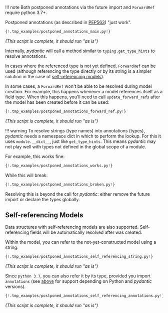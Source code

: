 !!! note
    Both postponed annotations via the future import and `ForwardRef` require python 3.7+.

Postponed annotations (as described in [PEP563](https://www.python.org/dev/peps/pep-0563/))
"just work".

```py
{!.tmp_examples/postponed_annotations_main.py!}
```
_(This script is complete, it should run "as is")_

Internally, *pydantic*  will call a method similar to `typing.get_type_hints` to resolve annotations.

In cases where the referenced type is not yet defined, `ForwardRef` can be used (although referencing the
type directly or by its string is a simpler solution in the case of
[self-referencing models](#self-referencing-models)).

In some cases, a `ForwardRef` won't be able to be resolved during model creation.
For example, this happens whenever a model references itself as a field type.
When this happens, you'll need to call `update_forward_refs` after the model has been created before it can be used:

```py
{!.tmp_examples/postponed_annotations_forward_ref.py!}
```
_(This script is complete, it should run "as is")_

!!! warning
    To resolve strings (type names) into annotations (types), *pydantic* needs a namespace dict in which to
    perform the lookup. For this it uses `module.__dict__`, just like `get_type_hints`.
    This means *pydantic* may not play well with types not defined in the global scope of a module.

For example, this works fine:

```py
{!.tmp_examples/postponed_annotations_works.py!}
```

While this will break:

```py
{!.tmp_examples/postponed_annotations_broken.py!}
```

Resolving this is beyond the call for *pydantic*: either remove the future import or declare the types globally.

## Self-referencing Models

Data structures with self-referencing models are also supported. Self-referencing fields will be automatically
resolved after was created.

Within the model, you can refer to the not-yet-constructed model using a string:

```py
{!.tmp_examples/postponed_annotations_self_referencing_string.py!}
```
_(This script is complete, it should run "as is")_

Since `python 3.7`, you can also refer it by its type, provided you import `annotations` (see
[above](postponed_annotations.md) for support depending on Python
and *pydantic* versions).

```py
{!.tmp_examples/postponed_annotations_self_referencing_annotations.py!}
```
_(This script is complete, it should run "as is")_
